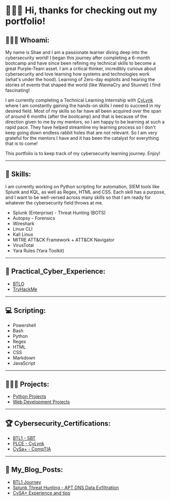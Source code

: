 # 🕵🏽‍♂️ Hi, thanks for checking out my portfolio!

## 🙋🏽‍♂️ Whoami:
My name is Shae and I am a passionate learner diving deep into the cybersecurity world! I began this journey after completing a 6-month bootcamp and have since been refining my technical skills to become a great Purple-Team asset. I am a critical thinker, incredibly curious about cybersecurity and love learning how systems and technologies work (what's under the hood). Learning of Zero-day exploits and hearing the stories of events that shaped the world (like WannaCry and Stuxnet) I find fascinating! 

I am currently completing a Technical Learning Internship with [CyLynk](https://cylynk.com) where I am constantly gaining the hands-on skills I need to succeed in my desired field. Most of my skills so far have all been acquired over the span of around 6 months (after the bootcamp) and that is because of the direction given to me by my mentors, so I am happy to be learning at such a rapid pace. They have helped streamline my learning process so I don't keep going down endless rabbit holes that are not relevant. So I am very grateful for the mentors I have and it has been the catalyst for everything that is to come! 

This portfolio is to keep track of my cybersecurity learning journey. Enjoy!

---

## 🚀 Skills:
I am currently working on Python scripting for automation, SIEM tools like Splunk and KQL, as well as Regex, HTML and CSS. Each skill has a purpose, and I want to be well-versed across many skills so that I am ready for whatever the cybersecurity field throws at me.   
- Splunk (Enterprise) - Threat Hunting (BOTS)
- Autopsy - Forensics
- Wireshark
- Linux CLI
- Kali Linux
- MITRE ATT&CK Framework + ATT&CK Navigator
- VirusTotal
- Yara Rules (Yara Toolkit)

---

## 👾 Practical_Cyber_Experience:
- [BTLO](https://blueteamlabs.online/public/user/e06141e84332781b750ee2)
- [TryHackMe](https://tryhackme.com/p/J1G54W)

---

## 💻 Scripting:
- Powershell
- Bash
- Python
- Regex
- HTML
- CSS
- Markdown
- JavaScript

---

## 👨🏽‍💻 Projects:
- [Python Projects](https://github.com/J1G54W-999/My-Python-Projects.git)
- [Web Development Projects](https://github.com/J1G54W-999/My-Web-Development-Projects)

---

## 🏆 Cybersecurity_Certifications:
- [BTL1 - SBT](https://www.credly.com/badges/521e9791-0bd3-47a1-8cbf-63e1fd16aab0/public_url)
- [PLCE - CyLynk](https://cylynk.com/courses/practical-certified-linux-cli-essential)
- [CySa+ - CompTIA](https://www.credly.com/badges/9836f75a-9544-44bc-b922-68735d9f3155/public_url)

---

## 📖 My_Blog_Posts:
- [BTL1 Journey](https://www.linkedin.com/pulse/passing-my-blue-team-level-1-shae-haseldine-8hu4c)
- [Splunk Threat Hunting - APT DNS Data Exfiltration](https://www.linkedin.com/pulse/splunk-threat-hunting-apt-dns-data-exfiltration-shae-haseldine-k8nyc)
- [CySA+ Experience and tips](https://www.linkedin.com/pulse/how-i-passed-cysa-exam-my-first-try-shae-haseldine--ypaac)


